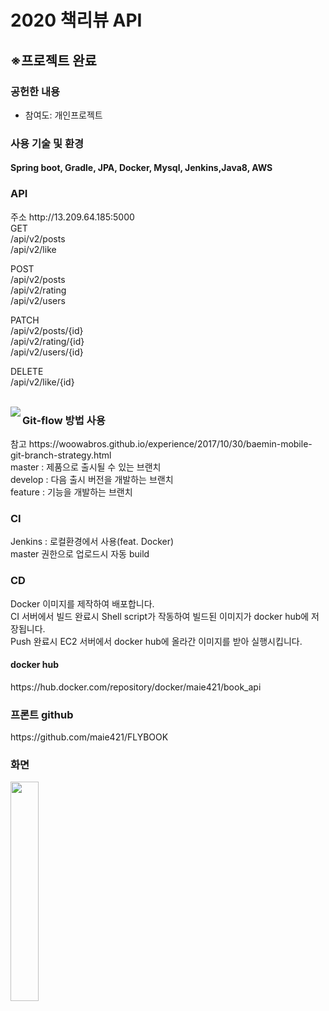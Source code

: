 # 2020 책리뷰 API
<h2>※프로젝트 완료</h2>
<h3>공헌한 내용</h3>
<ul>
  <li>참여도: 개인프로젝트</li>
</ul>
<h3>사용 기술 및 환경</h3>
<h4>Spring boot, Gradle, JPA, Docker, Mysql, Jenkins,Java8, AWS</h4>

<h3>API</h3>
주소 http://13.209.64.185:5000</br>
GET </br>
/api/v2/posts</br>
/api/v2/like</br>

POST</br>
/api/v2/posts</br>
/api/v2/rating</br>
/api/v2/users</br>

PATCH</br>
/api/v2/posts/{id}</br>
/api/v2/rating/{id}</br>
/api/v2/users/{id}</br>

DELETE</br>
/api/v2/like/{id}</br></br>

<img src="https://user-images.githubusercontent.com/35258834/99074925-f907f780-25fb-11eb-893d-98139e9a568b.PNG" align="left">

<h3>Git-flow 방법 사용</h3>
참고 https://woowabros.github.io/experience/2017/10/30/baemin-mobile-git-branch-strategy.html <br/>
master : 제품으로 출시될 수 있는 브랜치<br/>
develop : 다음 출시 버전을 개발하는 브랜치<br/>
feature : 기능을 개발하는 브랜치 <br/>

<h3>CI</h3>
Jenkins : 로컬환경에서 사용(feat. Docker)<br/>
master 권한으로 업로드시 자동 build<br/>

<h3>CD</h3>
Docker 이미지를 제작하여 배포합니다.<br/>
CI 서버에서 빌드 완료시 Shell script가 작동하여 빌드된 이미지가 docker hub에 저장됩니다.<br/>
Push 완료시 EC2 서버에서 docker hub에 올라간 이미지를 받아 실행시킵니다.<br/>

<h4>docker hub</h4>
https://hub.docker.com/repository/docker/maie421/book_api<br/>

<h3>프론트 github</h3>
https://github.com/maie421/FLYBOOK <br/>
<h3>화면</h3>
<img src="https://user-images.githubusercontent.com/35258834/99064535-69f1e400-25e9-11eb-927a-396a337f6274.jpg" width="30%" align="left">
